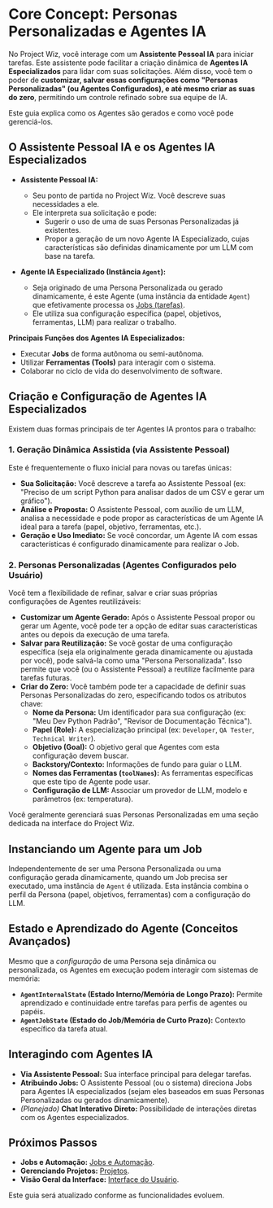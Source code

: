 # Core Concept: Personas Personalizadas e Agentes IA

No Project Wiz, você interage com um **Assistente Pessoal IA** para iniciar tarefas. Este assistente pode facilitar a criação dinâmica de **Agentes IA Especializados** para lidar com suas solicitações. Além disso, você tem o poder de **customizar, salvar essas configurações como "Personas Personalizadas" (ou Agentes Configurados), e até mesmo criar as suas do zero**, permitindo um controle refinado sobre sua equipe de IA.

Este guia explica como os Agentes são gerados e como você pode gerenciá-los.

## O Assistente Pessoal IA e os Agentes IA Especializados

*   **Assistente Pessoal IA:**
    *   Seu ponto de partida no Project Wiz. Você descreve suas necessidades a ele.
    *   Ele interpreta sua solicitação e pode:
        *   Sugerir o uso de uma de suas Personas Personalizadas já existentes.
        *   Propor a geração de um novo Agente IA Especializado, cujas características são definidas dinamicamente por um LLM com base na tarefa.

*   **Agente IA Especializado (Instância `Agent`):**
    *   Seja originado de uma Persona Personalizada ou gerado dinamicamente, é este Agente (uma instância da entidade `Agent`) que efetivamente processa os [Jobs (tarefas)](./jobs-and-automation.md).
    *   Ele utiliza sua configuração específica (papel, objetivos, ferramentas, LLM) para realizar o trabalho.

**Principais Funções dos Agentes IA Especializados:**
*   Executar **Jobs** de forma autônoma ou semi-autônoma.
*   Utilizar **Ferramentas (Tools)** para interagir com o sistema.
*   Colaborar no ciclo de vida do desenvolvimento de software.

## Criação e Configuração de Agentes IA Especializados

Existem duas formas principais de ter Agentes IA prontos para o trabalho:

### 1. Geração Dinâmica Assistida (via Assistente Pessoal)
Este é frequentemente o fluxo inicial para novas ou tarefas únicas:
*   **Sua Solicitação:** Você descreve a tarefa ao Assistente Pessoal (ex: "Preciso de um script Python para analisar dados de um CSV e gerar um gráfico").
*   **Análise e Proposta:** O Assistente Pessoal, com auxílio de um LLM, analisa a necessidade e pode propor as características de um Agente IA ideal para a tarefa (papel, objetivo, ferramentas, etc.).
*   **Geração e Uso Imediato:** Se você concordar, um Agente IA com essas características é configurado dinamicamente para realizar o Job.

### 2. Personas Personalizadas (Agentes Configurados pelo Usuário)
Você tem a flexibilidade de refinar, salvar e criar suas próprias configurações de Agentes reutilizáveis:

*   **Customizar um Agente Gerado:** Após o Assistente Pessoal propor ou gerar um Agente, você pode ter a opção de editar suas características antes ou depois da execução de uma tarefa.
*   **Salvar para Reutilização:** Se você gostar de uma configuração específica (seja ela originalmente gerada dinamicamente ou ajustada por você), pode salvá-la como uma "Persona Personalizada". Isso permite que você (ou o Assistente Pessoal) a reutilize facilmente para tarefas futuras.
*   **Criar do Zero:** Você também pode ter a capacidade de definir suas Personas Personalizadas do zero, especificando todos os atributos chave:
    *   **Nome da Persona:** Um identificador para sua configuração (ex: "Meu Dev Python Padrão", "Revisor de Documentação Técnica").
    *   **Papel (Role):** A especialização principal (ex: `Developer`, `QA Tester`, `Technical Writer`).
    *   **Objetivo (Goal):** O objetivo geral que Agentes com esta configuração devem buscar.
    *   **Backstory/Contexto:** Informações de fundo para guiar o LLM.
    *   **Nomes das Ferramentas (`toolNames`):** As ferramentas específicas que este tipo de Agente pode usar.
    *   **Configuração de LLM:** Associar um provedor de LLM, modelo e parâmetros (ex: temperatura).

Você geralmente gerenciará suas Personas Personalizadas em uma seção dedicada na interface do Project Wiz.

## Instanciando um Agente para um Job
Independentemente de ser uma Persona Personalizada ou uma configuração gerada dinamicamente, quando um Job precisa ser executado, uma instância de `Agent` é utilizada. Esta instância combina o perfil da Persona (papel, objetivos, ferramentas) com a configuração do LLM.

## Estado e Aprendizado do Agente (Conceitos Avançados)
Mesmo que a *configuração* de uma Persona seja dinâmica ou personalizada, os Agentes em execução podem interagir com sistemas de memória:
*   **`AgentInternalState` (Estado Interno/Memória de Longo Prazo):** Permite aprendizado e continuidade entre tarefas para perfis de agentes ou papéis.
*   **`AgentJobState` (Estado do Job/Memória de Curto Prazo):** Contexto específico da tarefa atual.

## Interagindo com Agentes IA
*   **Via Assistente Pessoal:** Sua interface principal para delegar tarefas.
*   **Atribuindo Jobs:** O Assistente Pessoal (ou o sistema) direciona Jobs para Agentes IA especializados (sejam eles baseados em suas Personas Personalizadas ou gerados dinamicamente).
*   *(Planejado)* **Chat Interativo Direto:** Possibilidade de interações diretas com os Agentes especializados.

## Próximos Passos
*   **Jobs e Automação:** [Jobs e Automação](./jobs-and-automation.md).
*   **Gerenciando Projetos:** [Projetos](./projects.md).
*   **Visão Geral da Interface:** [Interface do Usuário](../03-interface-overview.md).

Este guia será atualizado conforme as funcionalidades evoluem.
